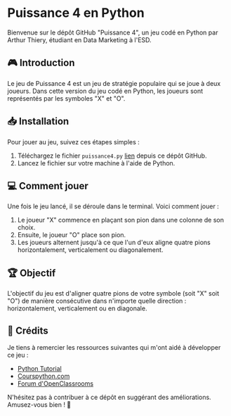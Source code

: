 # Puissance 4 en Python

Bienvenue sur le dépôt GitHub "Puissance 4", un jeu codé en Python par Arthur Thiery, étudiant en Data Marketing à l'ESD.

## 🎮 Introduction

Le jeu de Puissance 4 est un jeu de stratégie populaire qui se joue à deux joueurs. Dans cette version du jeu codé en Python, les joueurs sont représentés par les symboles "X" et "O".

## 📥 Installation

Pour jouer au jeu, suivez ces étapes simples :

1. Téléchargez le fichier `puissance4.py` [lien](https://github.com/arthurthiery/puissance4/blob/main/puissance4.py) depuis ce dépôt GitHub.
2. Lancez le fichier sur votre machine à l'aide de Python.

## 💻 Comment jouer

Une fois le jeu lancé, il se déroule dans le terminal. Voici comment jouer :

1. Le joueur "X" commence en plaçant son pion dans une colonne de son choix.
2. Ensuite, le joueur "O" place son pion.
3. Les joueurs alternent jusqu'à ce que l'un d'eux aligne quatre pions horizontalement, verticalement ou diagonalement.

## 🏆 Objectif

L'objectif du jeu est d'aligner quatre pions de votre symbole (soit "X" soit "O") de manière consécutive dans n'importe quelle direction : horizontalement, verticalement ou en diagonale.

## 🤝 Crédits

Je tiens à remercier les ressources suivantes qui m'ont aidé à développer ce jeu :

- [Python Tutorial](https://www.pythontutorial.net/)
- [Courspython.com](https://www.courspython.com/)
- [Forum d'OpenClassrooms](https://openclassrooms.com/forum/sujet/python-exercice-puissance-4)

N'hésitez pas à contribuer à ce dépôt en suggérant des améliorations. Amusez-vous bien ! 🚀

